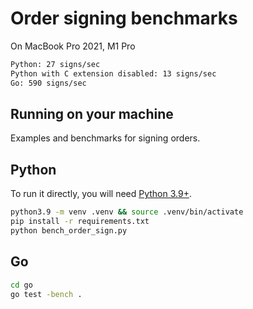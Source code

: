 # Order signing benchmarks

On MacBook Pro 2021, M1 Pro

```bash
Python: 27 signs/sec
Python with C extension disabled: 13 signs/sec
Go: 590 signs/sec
```

## Running on your machine

Examples and benchmarks for signing orders.

## Python

To run it directly, you will need [Python 3.9+](https://www.python.org/downloads/).

```bash
python3.9 -m venv .venv && source .venv/bin/activate
pip install -r requirements.txt
python bench_order_sign.py
```

## Go

```bash
cd go
go test -bench .
```
